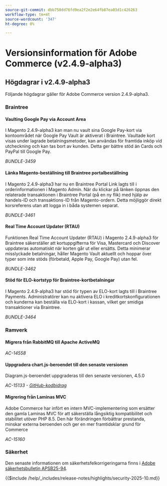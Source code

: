 ```yaml
---
source-git-commit: dbb758dd76fd9ea2f2e2e64fb87ea03d1c426263
workflow-type: tm+mt
source-wordcount: '347'
ht-degree: 0%

---
```

# Versionsinformation för Adobe Commerce (v2.4.9-alpha3)

## Högdagrar i v2.4.9-alpha3

Följande högdagrar gäller för Adobe Commerce version 2.4.9-alpha3.

### Braintree

#### Vaulting Google Pay via Account Area

I Magento 2.4.9-alpha3 kan man nu vault sina Google Pay-kort via kontoområdet när Google Pay Vault är aktiverat i Braintree. Vaultade kort visas under lagrade betalningsmetoder, kan användas för framtida inköp vid utcheckning och kan tas bort av kunden. Detta ger bättre stöd än Cards och PayPal till Google Pay.

_BUNDLE-3459_

#### Länka Magento-beställning till Braintree portalbeställning

I Magento 2.4.9-alpha3 har nu en Braintree Portal Link lagts till i orderinformationen i Magento Admin. När du klickar på länken öppnas den relaterade transaktionen i Braintree Portal (på en ny flik) med hjälp av handels-ID och transaktions-ID från Magento-ordern. Detta möjliggör direkt korsreferens utan att logga in i båda systemen separat.

_BUNDLE-3461_

#### Real Time Account Updater (RTAU)

Funktionen Real Time Account Updater (RTAU) i Magento 2.4.9-alpha3 för Braintree säkerställer att kortuppgifterna för Visa, Mastercard och Discover uppdateras automatiskt när korten går ut eller ersätts. Detta minimerar misslyckade betalningar, håller Magento Vault aktuellt och hoppar över typer som inte stöds (förbetald, Apple Pay, Google Pay) utan fel.

_BUNDLE-3462_

#### Stöd för ELO-kortstyp för Braintree-kortbetalningar

I Magento 2.4.9-alpha3 har stöd för typen av ELO-kort lagts till i Braintree Payments. Administratörer kan nu aktivera ELO i kreditkortskonfigurationen och kunderna kan beställa via ELO-kort i kassan, vilket ger smidiga transaktioner via Braintree.

_BUNDLE-3464_

### Ramverk

#### Migrera från RabbitMQ till Apache ActiveMQ

_AC-14558_

#### Uppgradera chart.js-beroendet till den senaste versionen

Diagram.js-beroendet uppgraderas till den senaste versionen, 4.5.0

_AC-15133 - [GitHub-kodbidrag](https://github.com/magento/magento2/commit/657f983e)_

#### Migrering från Laminas MVC

Adobe Commerce har infört en intern MVC-implementering som ersätter den gamla Laminas MVC för att säkerställa långsiktig kompatibilitet och stabilitet utöver PHP 8.5. Den här förändringen förbättrar prestanda, minskar externa beroenden och ger en mer framtidsklar grund för Commerce

_AC-15160_

### Säkerhet

Den senaste informationen om säkerhetsfelkorrigeringarna finns i [Adobe säkerhetsbulletin APSB25-94](https://helpx.adobe.com/security/products/magento/apsb25-94.html).

{{$include /help/_includes/release-notes/highlights/security-2025-10.md}}
